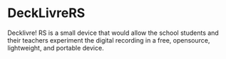 # DeckLivreRS
Decklivre! RS is a small device that would allow the school students and their teachers experiment the digital recording in a free, opensource, lightweight, and portable device. 
